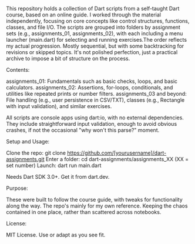 This repository holds a collection of Dart scripts from a self-taught Dart course, based on an online guide. I worked through the material independently, focusing on core concepts like control structures, functions, classes, and file I/O. The scripts are grouped into folders by assignment sets (e.g., assignments_01, assignments_02), with each including a menu launcher (main.dart) for selecting and running exercises.The order reflects my actual progression. Mostly sequential, but with some backtracking for revisions or skipped topics. It's not polished perfection, just a practical archive to impose a bit of structure on the process.

Contents:

assignments_01: Fundamentals such as basic checks, loops, and basic calculators.
assignments_02: Assertions, for-loops, conditionals, and utilities like repeated prints or number filters.
assignments_03 and beyond: File handling (e.g., user persistence in CSV/TXT), classes (e.g., Rectangle with input validation), and similar exercises.

All scripts are console apps using dart:io, with no external dependencies. They include straightforward input validation, enough to avoid obvious crashes, if not the occasional "why won't this parse?" moment.

Setup and Usage:

Clone the repo: git clone https://github.com/[yourusername]/dart-assignments.git
Enter a folder: cd dart-assignments/assignments_XX (XX = set number)
Launch: dart run main.dart

Needs Dart SDK 3.0+. Get it from dart.dev.

Purpose:

These were built to follow the course guide, with tweaks for functionality along the way. The repo's mainly for my own reference. Keeping the chaos contained in one place, rather than scattered across notebooks.

License:

MIT License. Use or adapt as you see fit.
